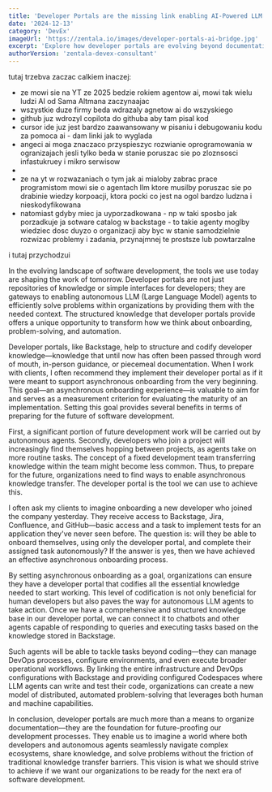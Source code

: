 ```yaml
---
title: 'Developer Portals are the missing link enabling AI-Powered LLM Agents to autonomously develop software in organizations'
date: '2024-12-13'
category: 'DevEx'
imageUrl: 'https://zentala.io/images/developer-portals-ai-bridge.jpg'
excerpt: 'Explore how developer portals are evolving beyond documentation hubs into essential infrastructure for enabling AI agents in software development. Learn why structuring developer knowledge today paves the way for seamless collaboration between human developers and autonomous systems tomorrow, and how this transformation is reshaping our approach to knowledge transfer in technical organizations.'
authorVersion: 'zentala-devex-consultant'
---
```


tutaj trzebva zaczac calkiem inaczej:

- ze mowi sie na YT ze 2025 bedzie rokiem agentow ai, mowi tak wielu ludzi AI od Sama Altmana zaczynaajac
- wszystkie duze firmy beda wdrazaly agnetow ai do wszyskiego
- github juz wdrozyl copilota do githuba aby tam pisal kod
- cursor ide juz jest bardzo zaawansowany w pisaniu i debugowaniu kodu za pomoca ai - dam linki jak to wyglada
- angeci ai moga znaczaco przyspieszyc rozwianie oprogramowania w ogranizajach jesli tylko beda w stanie poruszac sie po zloznsosci infastukruey i mikro serwisow
-
- ze na yt w rozwazaniach o tym jak ai mialoby zabrac prace programistom mowi sie o agentach llm ktore musilby poruszac sie po drabinie wiedzy korpoacji, ktora pocki co jest na ogol bardzo ludzna i nieskodyfikowana
- natomiast gdyby miec ja uyporzadkowana - np w taki sposbo jak porzadkuje ja sotware catalog w backstage - to takie agenty moglby wiedziec dosc duyzo o organizacji aby byc w stanie samodzielnie rozwizac problemy i zadania, przynajmnej te prostsze lub powtarzalne

i tutaj przychodzui

In the evolving landscape of software development, the tools we use today are shaping the work of tomorrow. Developer portals are not just repositories of knowledge or simple interfaces for developers; they are gateways to enabling autonomous LLM (Large Language Model) agents to efficiently solve problems within organizations by providing them with the needed context. The structured knowledge that developer portals provide offers a unique opportunity to transform how we think about onboarding, problem-solving, and automation.

Developer portals, like Backstage, help to structure and codify developer knowledge—knowledge that until now has often been passed through word of mouth, in-person guidance, or piecemeal documentation. When I work with clients, I often recommend they implement their developer portal as if it were meant to support asynchronous onboarding from the very beginning. This goal—an asynchronous onboarding experience—is valuable to aim for and serves as a measurement criterion for evaluating the maturity of an implementation. Setting this goal provides several benefits in terms of preparing for the future of software development.

First, a significant portion of future development work will be carried out by autonomous agents. Secondly, developers who join a project will increasingly find themselves hopping between projects, as agents take on more routine tasks. The concept of a fixed development team transferring knowledge within the team might become less common. Thus, to prepare for the future, organizations need to find ways to enable asynchronous knowledge transfer. The developer portal is the tool we can use to achieve this.

I often ask my clients to imagine onboarding a new developer who joined the company yesterday. They receive access to Backstage, Jira, Confluence, and GitHub—basic access and a task to implement tests for an application they've never seen before. The question is: will they be able to onboard themselves, using only the developer portal, and complete their assigned task autonomously? If the answer is yes, then we have achieved an effective asynchronous onboarding process.

By setting asynchronous onboarding as a goal, organizations can ensure they have a developer portal that codifies all the essential knowledge needed to start working. This level of codification is not only beneficial for human developers but also paves the way for autonomous LLM agents to take action. Once we have a comprehensive and structured knowledge base in our developer portal, we can connect it to chatbots and other agents capable of responding to queries and executing tasks based on the knowledge stored in Backstage.

Such agents will be able to tackle tasks beyond coding—they can manage DevOps processes, configure environments, and even execute broader operational workflows. By linking the entire infrastructure and DevOps configurations with Backstage and providing configured Codespaces where LLM agents can write and test their code, organizations can create a new model of distributed, automated problem-solving that leverages both human and machine capabilities.

In conclusion, developer portals are much more than a means to organize documentation—they are the foundation for future-proofing our development processes. They enable us to imagine a world where both developers and autonomous agents seamlessly navigate complex ecosystems, share knowledge, and solve problems without the friction of traditional knowledge transfer barriers. This vision is what we should strive to achieve if we want our organizations to be ready for the next era of software development.

